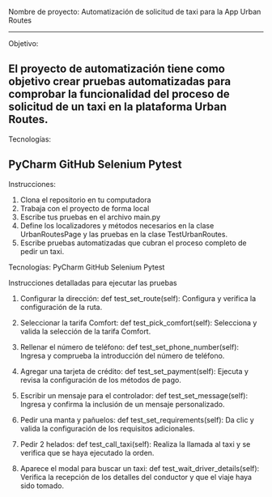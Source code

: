 
Nombre de proyecto: Automatización de solicitud de taxi 
                    para la App Urban Routes
                  
-------------------------------------------------------------------------------------------------------------------------------------------------------

Objetivo:

El proyecto de automatización tiene como objetivo crear pruebas automatizadas para 
comprobar la funcionalidad del proceso de solicitud de un taxi en la plataforma Urban Routes.
-------------------------------------------------------------------------------------------------------------------------------------------------------

Tecnologías:

PyCharm
GitHub
Selenium
Pytest
-------------------------------------------------------------------------------------------------------------------------------------------------------


Instrucciones:
1. Clona el repositorio en tu computadora
2. Trabaja con el proyecto de forma local
3. Escribe tus pruebas en el archivo main.py
4. Define los localizadores y métodos necesarios en la clase UrbanRoutesPage y 
las pruebas en la clase TestUrbanRoutes.
5. Escribe pruebas automatizadas que cubran el proceso completo de pedir un taxi.


Tecnologías:
PyCharm
GitHub
Selenium
Pytest



Instrucciones detalladas para ejecutar las pruebas

1. Configurar la dirección: def test_set_route(self): 
Configura y verifica la configuración de la ruta.

2. Seleccionar la tarifa Comfort: def test_pick_comfort(self): 
Selecciona y valida la selección de la tarifa Comfort.

3. Rellenar el número de teléfono: def test_set_phone_number(self): 
Ingresa y comprueba la introducción del número de teléfono.

4. Agregar una tarjeta de crédito: def test_set_payment(self): 
Ejecuta y revisa la configuración de los métodos de pago.

5. Escribir un mensaje para el controlador: def test_set_message(self):
Ingresa y confirma la inclusión de un mensaje personalizado.

6. Pedir una manta y pañuelos: def test_set_requirements(self): 
Da clic y valida la configuración de los requisitos adicionales.

7. Pedir 2 helados: def test_call_taxi(self): 
Realiza la llamada al taxi y se verifica que se haya ejecutado la orden.

8. Aparece el modal para buscar un taxi: def test_wait_driver_details(self): 
Verifica la recepción de los detalles del conductor y que el viaje haya sido tomado.


